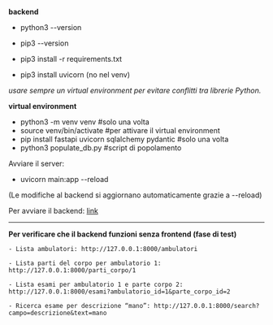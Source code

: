 **backend**

- python3 --version
- pip3 --version

- pip3 install -r requirements.txt
- pip3 install uvicorn (no nel venv)

_usare sempre un virtual environment per evitare conflitti tra librerie Python._

**virtual environment**

- python3 -m venv venv #solo una volta
- source venv/bin/activate #per attivare il virtual environment
- pip install fastapi uvicorn sqlalchemy pydantic #solo una volta
- python3 populate_db.py #script di popolamento

Avviare il server:

- uvicorn main:app --reload

(Le modifiche al backend si aggiornano automaticamente grazie a --reload)

Per avviare il backend:
[link](http://127.0.0.1:8000)

---

**Per verificare che il backend funzioni senza frontend (fase di test)**

```
- Lista ambulatori: http://127.0.0.1:8000/ambulatori

- Lista parti del corpo per ambulatorio 1: http://127.0.0.1:8000/parti_corpo/1

- Lista esami per ambulatorio 1 e parte corpo 2: http://127.0.0.1:8000/esami?ambulatorio_id=1&parte_corpo_id=2

- Ricerca esame per descrizione “mano”: http://127.0.0.1:8000/search?campo=descrizione&text=mano

```
